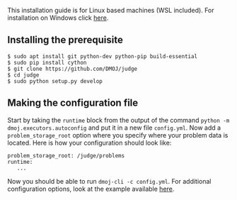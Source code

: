 This installation guide is for Linux based machines (WSL included). For installation on Windows click [here](judge/windows_installation).

## Installing the prerequisite

```
$ sudo apt install git python-dev python-pip build-essential
$ sudo pip install cython
$ git clone https://github.com/DMOJ/judge
$ cd judge
$ sudo python setup.py develop
```

## Making the configuration file

Start by taking the `runtime` block from the output of the command `python -m dmoj.executors.autoconfig` and put it in a new file `config.yml`. Now add a `problem_storage_root` option where you specify where your problem data is located. Here is how your configuration should look like:

```
problem_storage_root: /judge/problems
runtime:
   ...
```

Now you should be able to run `dmoj-cli -c config.yml`. For additional configuration options, look at the example available [here](https://github.com/DMOJ/docs/blob/master/sample_judge_conf.yml).
